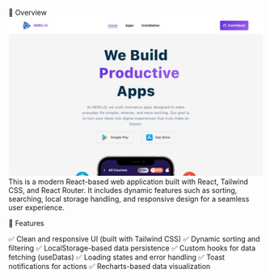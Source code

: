 📖 Overview ![alt text](image.png) This is a modern React-based web application
built with React, Tailwind CSS, and React Router. It includes dynamic features
such as sorting, searching, local storage handling, and responsive design for a
seamless user experience.

🚀 Features

✅ Clean and responsive UI (built with Tailwind CSS) ✅ Dynamic sorting and
filtering ✅ LocalStorage-based data persistence ✅ Custom hooks for data
fetching (useDatas) ✅ Loading states and error handling ✅ Toast notifications
for actions ✅ Recharts-based data visualization
